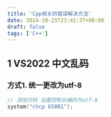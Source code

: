 ```yaml
---
title: 'Cpp相关的错误解决方法'
date: 2024-10-25T23:42:37+08:00
draft: false
tags: ['C++']
---
```


## 1 VS2022 中文乱码

### 方式1. 统一更改为utf-8

```c++
// 添加代码 设置控制台编码为utf-8
system("chcp 65001");
```

